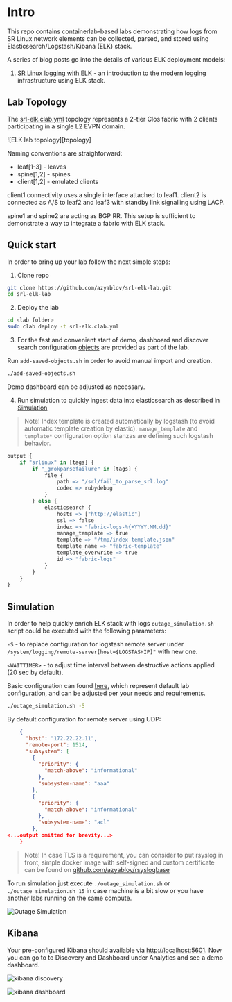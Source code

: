 # Intro

This repo contains containerlab-based labs demonstrating how logs from SR Linux network elements can be collected, parsed, and stored using Elasticsearch/Logstash/Kibana (ELK) stack.

A series of blog posts go into the details of various ELK deployment models:

1. [SR Linux logging with ELK][srk-with-elk-post] - an introduction to the modern logging infrastructure using ELK stack.

## Lab Topology

The [srl-elk.clab.yml](srl-elk.clab.yml) topology represents a 2-tier Clos fabric with 2 clients participating in a single L2 EVPN domain.

![ELK lab topology][topology]

Naming conventions are straighforward:

* leaf[1-3] - leaves
* spine[1,2] - spines
* client[1,2] - emulated clients

client1 connectivity uses a single interface attached to leaf1.
client2 is connected as A/S to leaf2 and leaf3 with standby link signalling using LACP.

spine1 and spine2 are acting as BGP RR. This setup is sufficient to demonstrate a way to integrate a fabric with ELK stack.

## Quick start

In order to bring up your lab follow the next simple steps:

1. Clone repo

```sh
git clone https://github.com/azyablov/srl-elk-lab.git
cd srl-elk-lab
```

2. Deploy the lab

```sh
cd <lab folder>
sudo clab deploy -t srl-elk.clab.yml
```

3. For the fast and convenient start of demo, dashboard and discover search configuration [objects](./elk/kibana/kibana-dashboard.ndjson) are provided as part of the lab.

Run `add-saved-objects.sh` in order to avoid manual import and creation.

```sh
./add-saved-objects.sh
```

Demo dashboard can be adjusted as necessary.

4. Run simulation to quickly ingest data into elasticsearch as described in [Simulation](#simulation)

> Note! Index template is created automatically by logstash (to avoid automatic template creation by elastic).
> `manage_template` and `template*` configuration option stanzas are defining such logstash behavior.

```r
output {
    if "srlinux" in [tags] {
        if "_grokparsefailure" in [tags] {
            file {
                path => "/srl/fail_to_parse_srl.log"
                codec => rubydebug
            }
        } else {
            elasticsearch {
                hosts => ["http://elastic"]
                ssl => false
                index => "fabric-logs-%{+YYYY.MM.dd}"
                manage_template => true
                template => "/tmp/index-template.json"
                template_name => "fabric-template"
                template_overwrite => true
                id => "fabric-logs"
            }
        }
    }
}
```

## Simulation

In order to help quickly enrich ELK stack with logs ```outage_simulation.sh``` script could be executed with the following parameters:

```-S``` - to replace configuration for logstash remote server under ```/system/logging/remote-server[host=$LOGSTASHIP]"``` with new one.

```<WAITTIMER>``` - to adjust time interval between destructive actions applied (20 sec by default).

Basic configuration can found [here](./sys_log_logstash.json.tmpl), which represent default lab configuration, and can be adjusted per your needs and requirements.

```sh
./outage_simulation.sh -S
```

By default configuration for remote server using UDP:

```json
    {
      "host": "172.22.22.11",
      "remote-port": 1514,
      "subsystem": [
        {
          "priority": {
            "match-above": "informational"
          },
          "subsystem-name": "aaa"
        },
        {
          "priority": {
            "match-above": "informational"
          },
          "subsystem-name": "acl"
        },
<...output omitted for brevity...>
    }
```

> Note! In case TLS is a requirement, you can consider to put rsyslog in front, simple docker image with self-signed and custom certificate can be found on [github.com/azyablov/rsyslogbase](https://github.com/azyablov/rsyslogbase)

To run simulation just execute ```./outage_simulation.sh``` or ```./outage_simulation.sh 15``` in case machine is a bit slow or you have another labs running on the same compute.

![Outage Simulation][outage_simulation]

## Kibana

Your pre-configured Kibana should available via [http://localhost:5601](http://localhost:5601).
Now you can go to to Discovery and Dashboard under Analytics and see a demo dashboard.

![kibana discovery][kibaba_dashboard]

![kibana dashboard][kibaba_dashboard_2]

[kibaba_dashboard]: ./pic/kibana_dashboard.png "Kibana dashboard #1"
[kibaba_dashboard_2]: ./pic/kibana_dashboard_2.png "Kibana dashboard #2"
[outage_simulation]: ./pic/outage_simulation.gif "Simulation"
[srk-with-elk-post]: https://learn.srlinux.dev/blog/2023/sr-linux-logging-with-elk/

